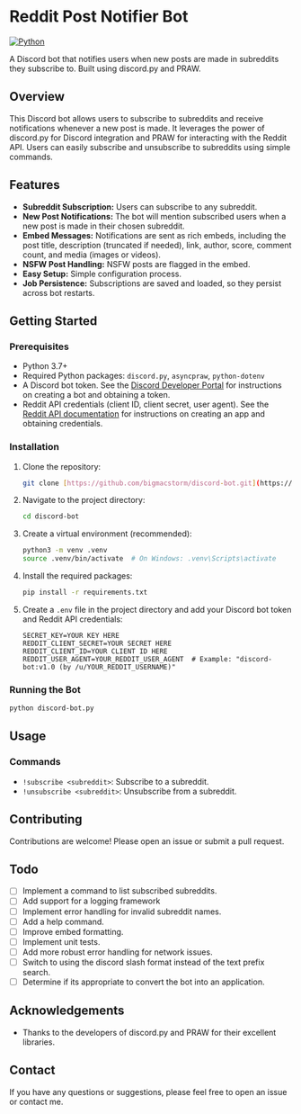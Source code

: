 # Reddit Post Notifier Bot

[![Python](https://img.shields.io/badge/Python-3.7+-blue.svg)](https://www.python.org/downloads)

A Discord bot that notifies users when new posts are made in subreddits they subscribe to. Built using discord.py and PRAW.

## Overview

This Discord bot allows users to subscribe to subreddits and receive notifications whenever a new post is made.  It leverages the power of discord.py for Discord integration and PRAW for interacting with the Reddit API.  Users can easily subscribe and unsubscribe to subreddits using simple commands.

## Features

*   **Subreddit Subscription:** Users can subscribe to any subreddit.
*   **New Post Notifications:** The bot will mention subscribed users when a new post is made in their chosen subreddit.
*   **Embed Messages:** Notifications are sent as rich embeds, including the post title, description (truncated if needed), link, author, score, comment count, and media (images or videos).
*   **NSFW Post Handling:**  NSFW posts are flagged in the embed.
*   **Easy Setup:** Simple configuration process.
*   **Job Persistence:** Subscriptions are saved and loaded, so they persist across bot restarts.

## Getting Started

### Prerequisites

*   Python 3.7+
*   Required Python packages: `discord.py`, `asyncpraw`, `python-dotenv`
*   A Discord bot token.  See the [Discord Developer Portal](https://discord.com/developers/applications) for instructions on creating a bot and obtaining a token.
*   Reddit API credentials (client ID, client secret, user agent).  See the [Reddit API documentation](https://www.reddit.com/dev/api/) for instructions on creating an app and obtaining credentials.

### Installation

1.  Clone the repository:

    ```bash
    git clone [https://github.com/bigmacstorm/discord-bot.git](https://github.com/bigmacstorm/discord-bot.git)
    ```

2.  Navigate to the project directory:

    ```bash
    cd discord-bot
    ```

3.  Create a virtual environment (recommended):

    ```bash
    python3 -m venv .venv
    source .venv/bin/activate  # On Windows: .venv\Scripts\activate
    ```

4.  Install the required packages:

    ```bash
    pip install -r requirements.txt
    ```

5.  Create a `.env` file in the project directory and add your Discord bot token and Reddit API credentials:

    ```
    SECRET_KEY=YOUR KEY HERE
    REDDIT_CLIENT_SECRET=YOUR SECRET HERE
    REDDIT_CLIENT_ID=YOUR CLIENT ID HERE
    REDDIT_USER_AGENT=YOUR_REDDIT_USER_AGENT  # Example: "discord-bot:v1.0 (by /u/YOUR_REDDIT_USERNAME)"
    ```

### Running the Bot

```bash
python discord-bot.py
```

## Usage

### Commands

*   `!subscribe <subreddit>`: Subscribe to a subreddit.
*   `!unsubscribe <subreddit>`: Unsubscribe from a subreddit.

## Contributing

Contributions are welcome! Please open an issue or submit a pull request.

## Todo

*   [ ] Implement a command to list subscribed subreddits.
*   [ ] Add support for a logging framework
*   [ ] Implement error handling for invalid subreddit names.
*   [ ] Add a help command.
*   [ ] Improve embed formatting.
*   [ ] Implement unit tests.
*   [ ] Add more robust error handling for network issues.
*   [ ] Switch to using the discord slash format instead of the text prefix search.
*   [ ] Determine if its appropriate to convert the bot into an application.

## Acknowledgements

*   Thanks to the developers of discord.py and PRAW for their excellent libraries.

## Contact

If you have any questions or suggestions, please feel free to open an issue or contact me.
